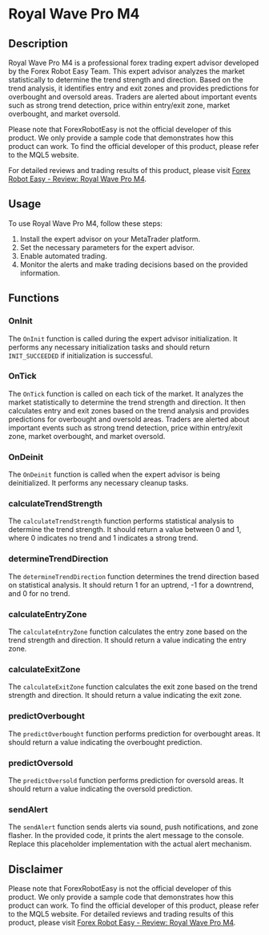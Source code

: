 # Royal Wave Pro M4

## Description

Royal Wave Pro M4 is a professional forex trading expert advisor developed by the Forex Robot Easy Team. This expert advisor analyzes the market statistically to determine the trend strength and direction. Based on the trend analysis, it identifies entry and exit zones and provides predictions for overbought and oversold areas. Traders are alerted about important events such as strong trend detection, price within entry/exit zone, market overbought, and market oversold.

Please note that ForexRobotEasy is not the official developer of this product. We only provide a sample code that demonstrates how this product can work. To find the official developer of this product, please refer to the MQL5 website.

For detailed reviews and trading results of this product, please visit [Forex Robot Easy - Review: Royal Wave Pro M4](https://forexroboteasy.com/forex-robot-review/review-royal-wave-pro-m4-a-professional-forex-traders-analysis/).

## Usage

To use Royal Wave Pro M4, follow these steps:

1. Install the expert advisor on your MetaTrader platform.
2. Set the necessary parameters for the expert advisor.
3. Enable automated trading.
4. Monitor the alerts and make trading decisions based on the provided information.

## Functions

### OnInit

The `OnInit` function is called during the expert advisor initialization. It performs any necessary initialization tasks and should return `INIT_SUCCEEDED` if initialization is successful.

### OnTick

The `OnTick` function is called on each tick of the market. It analyzes the market statistically to determine the trend strength and direction. It then calculates entry and exit zones based on the trend analysis and provides predictions for overbought and oversold areas. Traders are alerted about important events such as strong trend detection, price within entry/exit zone, market overbought, and market oversold.

### OnDeinit

The `OnDeinit` function is called when the expert advisor is being deinitialized. It performs any necessary cleanup tasks.

### calculateTrendStrength

The `calculateTrendStrength` function performs statistical analysis to determine the trend strength. It should return a value between 0 and 1, where 0 indicates no trend and 1 indicates a strong trend.

### determineTrendDirection

The `determineTrendDirection` function determines the trend direction based on statistical analysis. It should return 1 for an uptrend, -1 for a downtrend, and 0 for no trend.

### calculateEntryZone

The `calculateEntryZone` function calculates the entry zone based on the trend strength and direction. It should return a value indicating the entry zone.

### calculateExitZone

The `calculateExitZone` function calculates the exit zone based on the trend strength and direction. It should return a value indicating the exit zone.

### predictOverbought

The `predictOverbought` function performs prediction for overbought areas. It should return a value indicating the overbought prediction.

### predictOversold

The `predictOversold` function performs prediction for oversold areas. It should return a value indicating the oversold prediction.

### sendAlert

The `sendAlert` function sends alerts via sound, push notifications, and zone flasher. In the provided code, it prints the alert message to the console. Replace this placeholder implementation with the actual alert mechanism.

## Disclaimer

Please note that ForexRobotEasy is not the official developer of this product. We only provide a sample code that demonstrates how this product can work. To find the official developer of this product, please refer to the MQL5 website. For detailed reviews and trading results of this product, please visit [Forex Robot Easy - Review: Royal Wave Pro M4](https://forexroboteasy.com/forex-robot-review/review-royal-wave-pro-m4-a-professional-forex-traders-analysis/).

